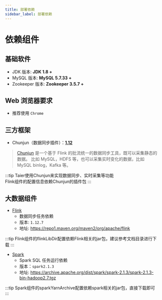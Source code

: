 ```yaml
---
title: 部署依赖
sidebar_label: 部署依赖
---
```


# 依赖组件

## 基础软件

- JDK 版本: **JDK 1.8 +**
- MySQL 版本: **MySQL 5.7.33 +**
- Zookeeper 版本: **Zookeeper 3.5.7 +**

## Web 浏览器要求

- 推荐使用 `Chrome`

## 三方框架

- Chunjun（数据同步插件）：[**1.12**](https://github.com/DTStack/chunjun/tags)

> [Chunjun](https://github.com/DTStack/chunjun) 是一个基于 Flink 的批流统一的数据同步工具，既可以采集静态的数据。 比如 MySQL，HDFS 等，也可以采集实时变化的数据，比如 MySQL binlog，Kafka 等。

:::tip Taier使用Chunjun来实现数据同步、实时采集等功能  
Flink组件的配置信息依赖Chunjun的插件包
:::

## 大数据组件

- [Flink](https://flink.apache.org/)
  - 数据同步任务依赖
  - 版本: `1.12.7`
  - 地址: https://repo1.maven.org/maven2/org/apache/flink

:::tip Flink组件的flinkLibDir配置依赖Flink相关的jar包，建议参考文档目录进行下载
:::

- [Spark](https://spark.apache.org/)
  - Spark SQL 任务运行依赖
  - 版本：`spark2.1.3`
  - 地址: https://archive.apache.org/dist/spark/spark-2.1.3/spark-2.1.3-bin-hadoop2.7.tgz

:::tip Spark组件的sparkYarnArchive配置依赖spark相关的jar包，直接下载即可
:::

